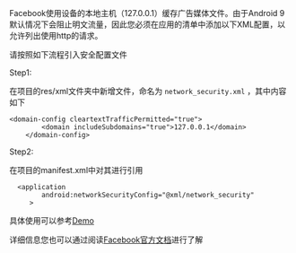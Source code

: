 
Facebook使用设备的本地主机（127.0.0.1）缓存广告媒体文件。由于Android 9默认情况下会阻止明文流量，因此您必须在应用的清单中添加以下XML配置，以允许列出使用http的请求。

请按照如下流程引入安全配置文件

Step1:

在项目的res/xml文件夹中新增文件，命名为  `network_security.xml` ，其中内容如下

    <domain-config cleartextTrafficPermitted="true">
            <domain includeSubdomains="true">127.0.0.1</domain>
        </domain-config>
Step2:

在项目的manifest.xml中对其进行引用

      <application
            android:networkSecurityConfig="@xml/network_security"
         >

具体使用可以参考[Demo](https://github.com/Avid-ly/Avidly-Android-MSSDK-AndroidStudio/blob/master/app/src/main/AndroidManifest.xml "Demo")

详细信息您也可以通过阅读[Facebook官方文档](https://developers.facebook.com/docs/audience-network/android-network-security-config "Facebook官方文档")进行了解
